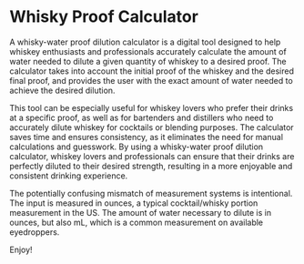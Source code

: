 # Whisky Proof Calculator

A whisky-water proof dilution calculator is a digital tool designed to help whiskey enthusiasts and professionals accurately calculate the amount of water needed to dilute a given quantity of whiskey to a desired proof. The calculator takes into account the initial proof of the whiskey and the desired final proof, and provides the user with the exact amount of water needed to achieve the desired dilution.

This tool can be especially useful for whiskey lovers who prefer their drinks at a specific proof, as well as for bartenders and distillers who need to accurately dilute whiskey for cocktails or blending purposes. The calculator saves time and ensures consistency, as it eliminates the need for manual calculations and guesswork. By using a whisky-water proof dilution calculator, whiskey lovers and professionals can ensure that their drinks are perfectly diluted to their desired strength, resulting in a more enjoyable and consistent drinking experience.

The potentially confusing mismatch of measurement systems is intentional. The input is measured in ounces, a typical cocktail/whisky portion measurement in the US. The amount of water necessary to dilute is in ounces, but also mL, which is a common measurement on available eyedroppers. 

Enjoy!
